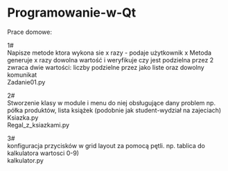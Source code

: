 # Programowanie-w-Qt

Prace domowe:

1# </br>
Napisze metode ktora wykona sie x razy - podaje użytkownik x
Metoda generuje x razy dowolna wartość i weryfikuje czy jest podzielna przez 2 zwraca dwie wartości: liczby podzielne przez jako liste oraz dowolny komunikat</br>
Zadanie01.py</br>

2#</br>
Stworzenie klasy w module i menu do niej obsługujące dany problem np. półka produktów, lista książek (podobnie jak student-wydział na zajeciach)</br>
Ksiazka.py</br>
Regal_z_ksiazkami.py</br>

3#</br>
konfiguracja przycisków w grid layout za pomocą pętli. np. tablica do kalkulatora wartosci 0-9)</br>
kalkulator.py</br>
